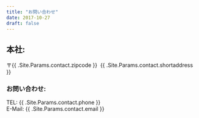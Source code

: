 ```yaml
---
title: "お問い合わせ"
date: 2017-10-27
draft: false
---
```


## 本社:

〒{{ .Site.Params.contact.zipcode }}&nbsp;&nbsp;{{ .Site.Params.contact.shortaddress }}



### お問い合わせ:

TEL: {{ .Site.Params.contact.phone }}  
E-Mail: {{ .Site.Params.contact.email }}
